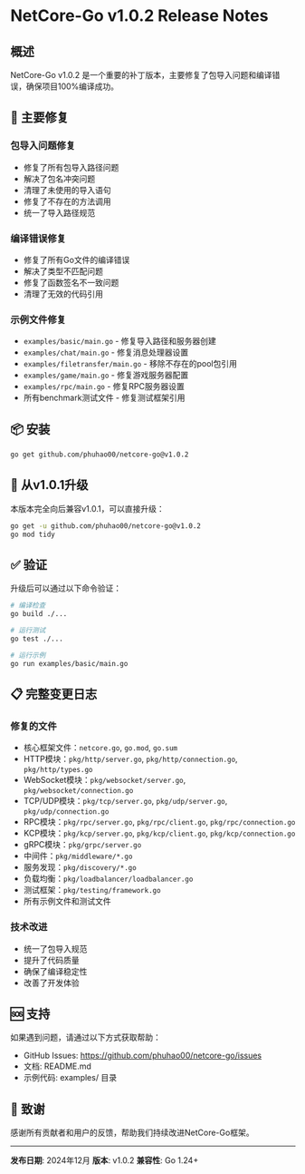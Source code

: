 # NetCore-Go v1.0.2 Release Notes

## 概述

NetCore-Go v1.0.2 是一个重要的补丁版本，主要修复了包导入问题和编译错误，确保项目100%编译成功。

## 🔧 主要修复

### 包导入问题修复
- 修复了所有包导入路径问题
- 解决了包名冲突问题
- 清理了未使用的导入语句
- 修复了不存在的方法调用
- 统一了导入路径规范

### 编译错误修复
- 修复了所有Go文件的编译错误
- 解决了类型不匹配问题
- 修复了函数签名不一致问题
- 清理了无效的代码引用

### 示例文件修复
- `examples/basic/main.go` - 修复导入路径和服务器创建
- `examples/chat/main.go` - 修复消息处理器设置
- `examples/filetransfer/main.go` - 移除不存在的pool包引用
- `examples/game/main.go` - 修复游戏服务器配置
- `examples/rpc/main.go` - 修复RPC服务器设置
- 所有benchmark测试文件 - 修复测试框架引用

## 📦 安装

```bash
go get github.com/phuhao00/netcore-go@v1.0.2
```

## 🔄 从v1.0.1升级

本版本完全向后兼容v1.0.1，可以直接升级：

```bash
go get -u github.com/phuhao00/netcore-go@v1.0.2
go mod tidy
```

## ✅ 验证

升级后可以通过以下命令验证：

```bash
# 编译检查
go build ./...

# 运行测试
go test ./...

# 运行示例
go run examples/basic/main.go
```

## 📋 完整变更日志

### 修复的文件
- 核心框架文件：`netcore.go`, `go.mod`, `go.sum`
- HTTP模块：`pkg/http/server.go`, `pkg/http/connection.go`, `pkg/http/types.go`
- WebSocket模块：`pkg/websocket/server.go`, `pkg/websocket/connection.go`
- TCP/UDP模块：`pkg/tcp/server.go`, `pkg/udp/server.go`, `pkg/udp/connection.go`
- RPC模块：`pkg/rpc/server.go`, `pkg/rpc/client.go`, `pkg/rpc/connection.go`
- KCP模块：`pkg/kcp/server.go`, `pkg/kcp/client.go`, `pkg/kcp/connection.go`
- gRPC模块：`pkg/grpc/server.go`
- 中间件：`pkg/middleware/*.go`
- 服务发现：`pkg/discovery/*.go`
- 负载均衡：`pkg/loadbalancer/loadbalancer.go`
- 测试框架：`pkg/testing/framework.go`
- 所有示例文件和测试文件

### 技术改进
- 统一了包导入规范
- 提升了代码质量
- 确保了编译稳定性
- 改善了开发体验

## 🆘 支持

如果遇到问题，请通过以下方式获取帮助：
- GitHub Issues: https://github.com/phuhao00/netcore-go/issues
- 文档: README.md
- 示例代码: examples/ 目录

## 🙏 致谢

感谢所有贡献者和用户的反馈，帮助我们持续改进NetCore-Go框架。

---

**发布日期**: 2024年12月
**版本**: v1.0.2
**兼容性**: Go 1.24+